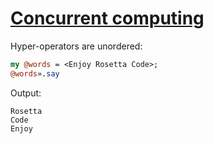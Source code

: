 [1]: https://rosettacode.org/wiki/Concurrent_computing

# [Concurrent computing][1]

Hyper-operators are unordered:

```perl
my @words = <Enjoy Rosetta Code>;
@words».say
```


Output:

```text
Rosetta
Code
Enjoy
```